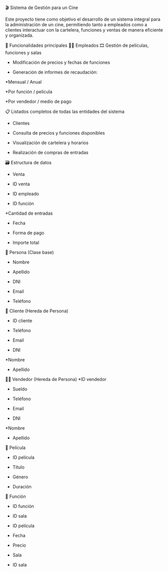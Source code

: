 🎬 Sistema de Gestión para un Cine

Este proyecto tiene como objetivo el desarrollo de un sistema integral para la administración de un cine, permitiendo tanto a empleados como a clientes interactuar con la cartelera, funciones y ventas de manera eficiente y organizada.

🧰 Funcionalidades principales
👨‍💼 Empleados
🎞️ Gestión de películas, funciones y salas
* Modificación de precios y fechas de funciones

* Generación de informes de recaudación:

*Mensual / Anual

*Por función / película

*Por vendedor / medio de pago

📋 Listados completos de todas las entidades del sistema

* Clientes
* Consulta de precios y funciones disponibles

* Visualización de cartelera y horarios

* Realización de compras de entradas

🗃️ Estructura de datos
* Venta
* ID venta

* ID empleado

* ID función

*Cantidad de entradas

* Fecha

* Forma de pago

* Importe total

👥 Persona (Clase base)
* Nombre

* Apellido

* DNI

* Email

* Teléfono

🙋 Cliente (Hereda de Persona)
* ID cliente

* Teléfono

* Email

* DNI

*Nombre

* Apellido

🧑‍💼 Vendedor (Hereda de Persona)
*ID vendedor

* Sueldo

* Teléfono

* Email

* DNI

*Nombre

* Apellido

📅 Película
* ID película

* Título

* Género

* Duración

📅 Función
* ID función

* ID sala

* ID película

* Fecha

* Precio

* Sala

* ID sala

